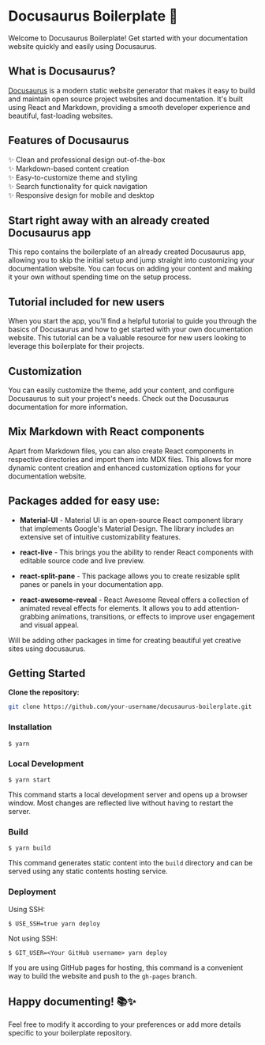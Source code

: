 # Docusaurus Boilerplate 🚀

Welcome to Docusaurus Boilerplate! Get started with your documentation website quickly and easily using Docusaurus.

## What is Docusaurus?

[Docusaurus](https://docusaurus.io/) is a modern static website generator that makes it easy to build and maintain open source project websites and documentation. It's built using React and Markdown, providing a smooth developer experience and beautiful, fast-loading websites.

## Features of Docusaurus

✨ Clean and professional design out-of-the-box  
✨ Markdown-based content creation  
✨ Easy-to-customize theme and styling  
✨ Search functionality for quick navigation  
✨ Responsive design for mobile and desktop

## Start right away with an already created Docusaurus app

This repo contains the boilerplate of an already created Docusaurus app, allowing you to skip the initial setup and jump straight into customizing your documentation website. You can focus on adding your content and making it your own without spending time on the setup process.

## Tutorial included for new users

When you start the app, you'll find a helpful tutorial to guide you through the basics of Docusaurus and how to get started with your own documentation website. This tutorial can be a valuable resource for new users looking to leverage this boilerplate for their projects.

## Customization

You can easily customize the theme, add your content, and configure Docusaurus to suit your project's needs. Check out the Docusaurus documentation for more information.

## Mix Markdown with React components

Apart from Markdown files, you can also create React components in respective directories and import them into MDX files. This allows for more dynamic content creation and enhanced customization options for your documentation website.

## Packages added for easy use:

- **Material-UI** - Material UI is an open-source React component library that implements Google's Material Design. The library includes an extensive set of intuitive customizability features. 

- **react-live** - This brings you the ability to render React components with editable source code and live preview.

- **react-split-pane** - This package allows you to create resizable split panes or panels in your documentation app.

- **react-awesome-reveal** - React Awesome Reveal offers a collection of animated reveal effects for elements. It allows you to add attention-grabbing animations, transitions, or effects to improve user engagement and visual appeal.

Will be adding other packages in time for creating beautiful yet creative sites using docusaurus.

## Getting Started

**Clone the repository:**

```sh
git clone https://github.com/your-username/docusaurus-boilerplate.git
```

### Installation

```
$ yarn
```

### Local Development

```
$ yarn start
```

This command starts a local development server and opens up a browser window. Most changes are reflected live without having to restart the server.

### Build

```
$ yarn build
```

This command generates static content into the `build` directory and can be served using any static contents hosting service.

### Deployment

Using SSH:

```
$ USE_SSH=true yarn deploy
```

Not using SSH:

```
$ GIT_USER=<Your GitHub username> yarn deploy
```

If you are using GitHub pages for hosting, this command is a convenient way to build the website and push to the `gh-pages` branch.

## Happy documenting! 📚✨

Feel free to modify it according to your preferences or add more details specific to your boilerplate repository.
